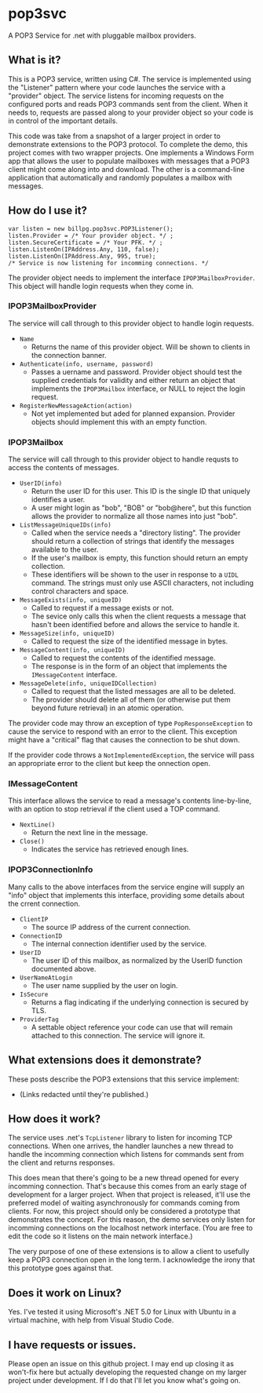 # pop3svc
A POP3 Service for .net with pluggable mailbox providers.

## What is it?

This is a POP3 service, written using C#. The service is implemented using the "Listener" pattern where your code launches the service with a "provider" object. The service listens for incoming requests on the configured ports and reads POP3 commands sent from the client. When it needs to, requests are passed along to your provider object so your code is in control of the important details.

This code was take from a snapshot of a larger project in order to demonstrate extensions to the POP3 protocol. To complete the demo, this project comes with two wrapper projects. One implements a Windows Form app that allows the user to populate mailboxes with messages that a POP3 client might come along into and download. The other is a command-line application that automatically and randomly populates a mailbox with messages.

## How do I use it?

````
var listen = new billpg.pop3svc.POP3Listener();
listen.Provider = /* Your provider object. */ ;
listen.SecureCertificate = /* Your PFK. */ ;
listen.ListenOn(IPAddress.Any, 110, false);
listen.ListenOn(IPAddress.Any, 995, true);
/* Service is now listening for incomming connections. */
````

The provider object needs to implement the interface ```IPOP3MailboxProvider```. This object will handle login requests when they come in.

### IPOP3MailboxProvider

The service will call through to this provider object to handle login requests.

- ```Name```
  - Returns the name of this provider object. Will be shown to clients in the connection banner.
- ```Authenticate(info, username, password)```
  - Passes a uername and password. Provider object should test the supplied credentials for validity and either return an object that implements the ```IPOP3Mailbox``` interface, or NULL to reject the login request.
- ```RegisterNewMessageAction(action)```
  - Not yet implemented but aded for planned expansion. Provider objects should implement this with an empty function. 

### IPOP3Mailbox

The service will call through to this provider object to handle requsts to access the contents of messages.

- ```UserID(info)```
  - Return the user ID for this user. This ID is the single ID that uniquely identifies a user. 
  - A user might login as "bob", "BOB" or "bob@here", but this function allows the provider to normalize all those names into just "bob".
- ```ListMessageUniqueIDs(info)```
  - Called when the service needs a "directory listing". The provider should return a collection of strings that identify the messages available to the user. 
  - If the user's mailbox is empty, this function should return an empty collection.
  - These identifiers will be shown to the user in response to a ```UIDL``` command. The strings must only use ASCII characters, not including control characters and space.
- ```MessageExists(info, uniqueID)```
  - Called to request if a message exists or not. 
  - The sevice only calls this when the client requests a message that hasn't been identified before and allows the service to handle it.
- ```MessageSize(info, uniqueID)```
  - Called to request the size of the identified message in bytes.
- ```MessageContent(info, uniqueID)```
  - Called to request the contents of the identified message. 
  - The response is in the form of an object that implements the ```IMessageContent``` interface.
- ```MessageDelete(info, uniqueIDCollection)```
  - Called to request that the listed messages are all to be deleted. 
  - The provider should delete all of them (or otherwise put them beyond future retrieval) in an atomic operation.

The provider code may throw an exception of type ```PopResponseException``` to cause the service to respond with an error to the client. This exception might have a "critical" flag that causes the connection to be shut down.

If the provider code throws a ```NotImplementedException```, the service will pass an appropriate error to the client but keep the onnection open.

### IMessageContent

This interface allows the service to read a message's contents line-by-line, with an option to stop retrieval if the client used a TOP command.

- ```NextLine()```
  - Return the next line in the message.
- ```Close()```
  - Indicates the service has retrieved enough lines.   

### IPOP3ConnectionInfo

Many calls to the above interfaces from the service engine will supply an "info" object that implements this interface, providing some details about the crrent connection.

- ```ClientIP```
  - The source IP address of the current connection.
- ```ConnectionID```
  - The internal connection identifier used by the service.
- ```UserID```
  - The user ID of this mailbox, as normalized by the UserID function documented above.
- ```UserNameAtLogin```
  - The user name supplied by the user on login.
- ```IsSecure```
  - Returns a flag indicating if the underlying connection is secured by TLS.
- ```ProviderTag```
  - A settable object reference your code can use that will remain attached to this connection. The service will ignore it.  

## What extensions does it demonstrate?

These posts describe the POP3 extensions that this service implement:
- (Links redacted until they're published.)

## How does it work?

The service uses .net's ```TcpListener``` library to listen for incoming TCP connections. When one arrives, the handler launches a new thread to handle the incomming connection which listens for commands sent from the client and returns responses.

This does mean that there's going to be a new thread opened for every incomming connection. That's because this comes from an early stage of development for a larger project. When that project is released, it'll use the preferred model of waiting asynchronously for commands coming from clients. For now, this project should only be considered a prototype that demonstrates the concept. For this reason, the demo services only listen for incomming connections on the localhost network interface. (You are free to edit the code so it listens on the main network interface.)

The very purpose of one of these extensions is to allow a client to usefully keep a POP3 connection open in the long term. I acknowledge the irony that this prototype goes against that.

## Does it work on Linux?

Yes. I've tested it using Microsoft's .NET 5.0 for Linux with Ubuntu in a virtual machine, with help from Visual Studio Code.

## I have requests or issues.

Please open an issue on this github project. I may end up closing it as won't-fix here but actually developing the requested change on my larger project under development. If I do that I'll let you know what's going on.
